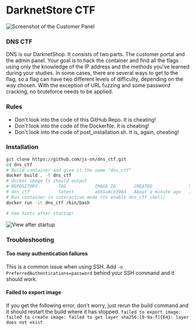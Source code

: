 DarknetStore CTF
===
![Screenshot of the Customer Panel](https://md.js-on.de/uploads/upload_168757b64b049e5209c2c9929208299a.png)
### DNS CTF
DNS is our DarknetShop. It consists of two parts. The customer portal and the admin panel. Your goal is to hack the container and find all the flags using only the knowledge of the IP address and the methods you've learned during your studies. In some cases, there are several ways to get to the flag, so a flag can have two different levels of difficulty, depending on the way chosen. With the exception of URL fuzzing and some password cracking, no bruteforce needs to be applied.

### Rules
- Don't look into the code of this GitHub Repo. It is cheating!
- Don't look into the code of the Dockerfile. It is cheating!
- Don't look into the code of post_installation.sh. It is, again, cheating!

### Installation
```sh
git clone https://github.com/js-on/dns_ctf.git
cd dns_ctf
# Build container and give it the name "dns_ctf"
docker build . -t dns_ctf
# docker image ls should output
# REPOSITORY        TAG           IMAGE ID       CREATED              SIZE
# dns_ctf           latest        a665a8ce39b4   About a minute ago   1.12GB
# Run container in interactive mode (to enable dns_ctf shell)
docker run -it dns_ctf /bin/bash

# See hints after startup!
```
![View after startup](https://md.js-on.de/uploads/upload_c092ec3138e25f825d4dc2befd8bb087.png)

### Troubleshooting
#### Too many authentication failures
This is a common issue when using SSH. Add `-o PreferredAuthentications=password` behind your SSH command and it should work.
#### Failed to export image
If you get the following error, don't worry, just rerun the build command and it should restart the build where it has stopped.
`failed to export image: failed to create image: failed to get layer sha256:[0-9a-f]{64}: layer does not exist`